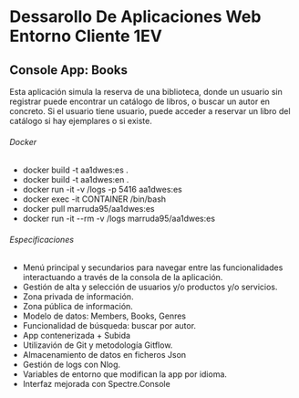 # Dessarollo De Aplicaciones Web Entorno Cliente 1EV

## Console App: Books

Esta aplicación simula la reserva de una biblioteca, donde un usuario sin registrar puede encontrar un catálogo de libros, o buscar un autor en concreto. Si el usuario tiene usuario, puede acceder a reservar un libro del catálogo si hay ejemplares o si existe. 

###### Docker
- docker build -t aa1dwes:es .
- docker build -t aa1dwes:en .
- docker run -it  -v /logs -p 5416 aa1dwes:es
- docker exec -it CONTAINER /bin/bash
- docker pull marruda95/aa1dwes:es
- docker run -it --rm -v /logs marruda95/aa1dwes:es

###### Especificaciones
- Menú principal y secundarios para navegar entre las funcionalidades interactuando a través de la consola de la aplicación.
- Gestión de alta y selección de usuarios y/o productos y/o servicios.
- Zona privada de información.
- Zona pública de información.
- Modelo de datos: Members, Books, Genres
- Funcionalidad de búsqueda: buscar por autor.
- App contenerizada + Subida
- Utilizavión de Git y metodología Gitflow.
- Almacenamiento de datos en ficheros Json
- Gestión de logs con Nlog.
- Variables de entorno que modifican la app por idioma.
- Interfaz mejorada con Spectre.Console
